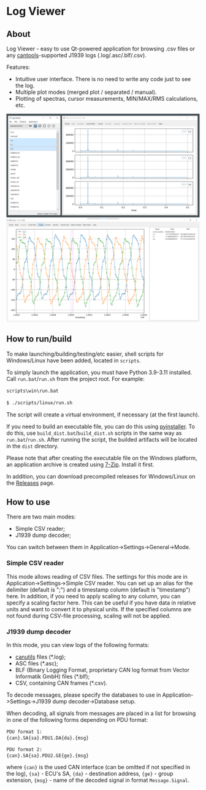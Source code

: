# Log Viewer

## About

Log Viewer - easy to use Qt-powered application for browsing .csv files or any [cantools](https://cantools.readthedocs.io/)-supported J1939 logs (.log/.asc/.blf/.csv).

Features:
- Intuitive user interface. There is no need to write any code just to see the log.
- Multiple plot modes (merged plot / separated / manual).
- Plotting of spectras, cursor measurements, MIN/MAX/RMS calculations, etc.

![plot2](./resource/screenshots/plot2.png "Main window & spectrum")
![plot1](./resource/screenshots/plot1.png "Plotting phase currents")

## How to run/build

To make launching/building/testing/etc easier, shell scripts for Windows/Linux have been added, located in `scripts`.

To simply launch the application, you must have Python 3.9-3.11 installed. Call `run.bat`/`run.sh` from the project root. For example:

```bat
scripts\win\run.bat
```

```bash
$ ./scripts/linux/run.sh
```

The script will create a virtual environment, if necessary (at the first launch).

If you need to build an executable file, you can do this using [pyinstaller](https://pyinstaller.org/). To do this, use `build_dist.bat`/`build_dist.sh` scripts in the same way as `run.bat`/`run.sh`. After running the script, the builded artifacts will be located in the `dist` directory.

Please note that after creating the executable file on the Windows platform, an application archive is created using [7-Zip](https://www.7-zip.org/). Install it first.

In addition, you can download precompiled releases for Windows/Linux on the [Releases](https://github.com/konstc/log_viewer/releases) page.

## How to use

There are two main modes:
- Simple CSV reader;
- J1939 dump decoder;

You can switch between them in Application->Settings->General->Mode.

### Simple CSV reader

This mode allows reading of CSV files. The settings for this mode are in Application->Settings->Simple CSV reader. You can set up an alias for the delimiter (default is ";") and a timestamp column (default is "timestamp") here. In addition, if you need to apply scaling to any column, you can specify a scaling factor here. This can be useful if you have data in relative units and want to convert it to physical units. If the specified columns ​​are not found during CSV-file processing, scaling will not be applied.

### J1939 dump decoder

In this mode, you can view logs of the following formats:
- [canutils](https://github.com/linux-can/can-utils) files (*.log);
- ASC files (*.asc);
- BLF (Binary Logging Format, proprietary CAN log format from Vector Informatik GmbH) files (*.blf);
- CSV, containing CAN frames (*.csv).

To decode messages, please specify the databases to use in Application->Settings->J1939 dump decoder->Database setup.

When decoding, all signals from messages are placed in a list for browsing in one of the following forms depending on PDU format:

```
PDU format 1:
{can}.SA{sa}.PDU1.DA{da}.{msg}
```

```
PDU format 2:
{can}.SA{sa}.PDU2.GE{ge}.{msg}
```

where `{can}` is the used CAN interface (can be omitted if not specified in the log), `{sa}` - ECU's SA, `{da}` - destination address, `{ge}` - group extension, `{msg}` - name of the decoded signal in format `Message.Signal`.